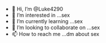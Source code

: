 - 👋 Hi, I’m @Luke4290
- 👀 I’m interested in ...sex
- 🌱 I’m currently learning ...sex
- 💞️ I’m looking to collaborate on ...sex
- 📫 How to reach me ...dm about sex

<!---
Luke4290/Luke4290 is a ✨ special ✨ repository because its `README.md` (this file) appears on your GitHub profile.
You can click the Preview link to take a look at your changes.
--->
